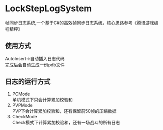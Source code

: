 # LockStepLogSystem
帧同步日志系统,一个基于C#的高效帧同步日志系统，核心思路参考《腾讯游戏编程精粹》
## 使用方式
AutoInsert->自动插入日志代码  
完成后会自动生成一份pdb文件

## 日志的运行方式
1. PCMode  
单机模式下只会计算累加校验和
2. PVPMode  
PVP下会计算累加校验和，还有保留前50帧的压缩数据
3. CheckMode  
Check模式下计算累加校验和，还有一场战斗的所有日志